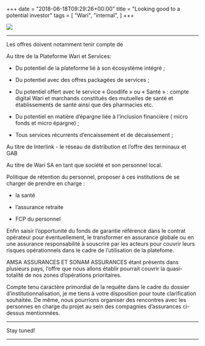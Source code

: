 +++
date = "2018-06-18T09:29:26+00:00"
title = "Looking good to a potential investor"
tags = [
    "Wari",
    "internal",
]
+++

<div class="container" style="width:auto">
  <a target="blank" href="https://res.cloudinary.com/vincentstradic/image/upload/v1526215519/work/j18-1.jpg">
    <img src="https://res.cloudinary.com/vincentstradic/image/upload/v1526215519/work/j18-1.jpg" style="max-width:100%">
  </a>
</div>
<!--more-->
<hr>

Les offres doivent notamment tenir compte de

Au titre de la Plateforme Wari et Services:

- Du potentiel de la plateforme lié à son écosystème intégré ;

- Du potentiel avec des offres packagées de services ;

- Du potentiel offert avec le service « Goodlife » ou « Santé » : compte digital Wari et marchands constitués des mutuelles de santé et établissements de santé ainsi que des pharmacies etc.

- Du potentiel en matière d’épargne liée à l’inclusion financière ( micro fonds et micro épargne) ;

- Tous services récurrents d’encaissement  et de décaissement ;


Au titre  de Interlink - le réseau de distribution et l’offre des terminaux et GAB

Au titre de Wari SA en tant que société  et son personnel local.

Politique de rétention du personnel, proposer à ces institutions de se charger de prendre en charge :

- la santé

- l’assurance retraite

- FCP du personnel

Enfin saisir l’opportunité du fonds de garantie référencé dans le contrat opérateur pour éventuellement, le transformer en assurance globale ou en une assurance responsabilité à souscrire par les acteurs pour couvrir leurs risques opérationnels dans le cadre de l’utilisation de la platefome.

AMSA ASSURANCES ET SONAM ASSURANCES étant présents dans plusieurs pays, l’offre que nous allons établir pourrait couvrir la quasi-totalité de nos zones d’opérations prioritaires.

Compte tenu caractère primordial de la requête dans le cadre du dossier d’institutionnalisation, je me tiens à votre disposition pour toute clarification souhaitée. De même, nous pourrions organiser des rencontres avec les personnes en charge du projet au sein des compagnies d’assurances ci-dessus mentionnées.

<hr>
Stay tuned!


<hr>
